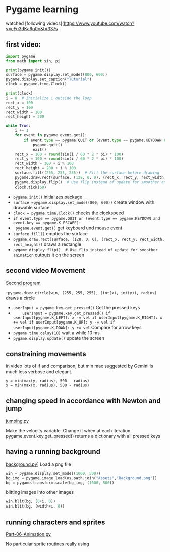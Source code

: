 # Pygame learning
watched [following videos](https://www.youtube.com/watch?v=cFq3dKa6q0o&t=337s

## first video:

```py
import pygame
from math import sin, pi

print(pygame.init())
surface = pygame.display.set_mode((800, 600))
pygame.display.set_caption("Tutorial")
clock = pygame.time.Clock()

print(clock)
i = 0  # Initialize i outside the loop
rect_x = 100
rect_y = 100
rect_width = 100
rect_height = 200

while True:
    i += 1
    for event in pygame.event.get():
        if event.type == pygame.QUIT or (event.type == pygame.KEYDOWN and event.key == pygame.K_ESCAPE):
            pygame.quit()
            exit()
    rect_x = 100 + round(sin(i / 60 * 2 * pi) * 100)
    rect_y = 100 + round(sin(i / 60 * 2 * pi) * 100)
    rect_width = 100 + i % 100
    rect_height = 200 + i % 100
    surface.fill((255, 255, 255))  # Fill the surface before drawing
    pygame.draw.rect(surface, (128, 0, 0), (rect_x, rect_y, rect_width, rect_height))
    pygame.display.flip()  # Use flip instead of update for smoother animation
    clock.tick(60)

```

- `pygame.init()`  initializes package
- `surface =pygame.display.set_mode((800, 600))`   create window with drawable surface
- `clock = pygame.time.Clock()` checks the clockspeed
- `if event.type == pygame.QUIT or (event.type == pygame.KEYDOWN and event.key == pygame.K_ESCAPE):`
- ` pygame.event.get()` get keyboard und mouse event
- `surface.fill()`  empties the surface
- `pygame.draw.rect(surface, (128, 0, 0), (rect_x, rect_y, rect_width, rect_height))` draws a rectangle
- `pygame.display.flip()  # Use flip instead of update for smoother animation` outputs it on the screen


## second video Movement

[Second program](Movement.py)

-`pygame.draw.circle(win, (255, 255, 255), (int(x), int(y)), radius)` draws a circle
- `userInput = pygame.key.get_pressed()` Get the pressed keys
- `     userInput = pygame.key.get_pressed()
    if userInput[pygame.K_LEFT]:
        x -= vel
    if userInput[pygame.K_RIGHT]:
        x += vel
    if userInput[pygame.K_UP]:
        y -= vel
    if userInput[pygame.K_DOWN]:
        y += vel
   `  Compare for arrow keys
- `pygame.time.delay(10)`  wait a while 10 ms
- `pygame.display.update()` update the screen

## constraining movements

in video lots of if and comparison, but min max suggested by Gemini is much less verbose and elegant.

    y = min(max(y, radius), 500 - radius)
    x = min(max(x, radius), 500 - radius)

## changing speed in accordance with Newton and jump
[jumping.py](jumping.py)

Make the velocity variable. Change it when at each iteration.
pygame.event.key.get_pressed() returns a dictionary with all pressed keys

## having a running background
[background.py](background.py)]
Load a png file

```py
win = pygame.display.set_mode((1000, 500))
bg_img = pygame.image.load(os.path.join("Assets","Background.png"))
bg = pygame.transform.scale(bg_img, (1000, 500))
```

blitting images into other images

```py
win.blit(bg, (0+i, 0))
win.blit(bg, (width+i, 0))
````

## running characters and sprites

[Part-06-Animation.py](Part-06-Animation.py)

No particular sprite routines really using